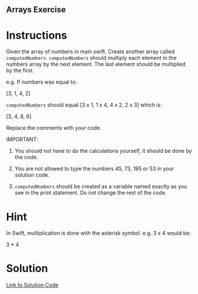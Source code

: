## Arrays Exercise

# Instructions

Given the array of numbers in main.swift. Create another array called `computedNumbers`. `computedNumbers` should multiply each element in the numbers array by the next element. The last element should be multiplied by the first.

e.g. If numbers was equal to:

[3, 1, 4, 2]

`computedNumbers` should equal [3 x 1, 1 x 4, 4 x 2, 2 x 3] which is:

[3, 4, 8, 6]

Replace the comments with your code.

IMPORTANT:

1. You should not have to do the calculations yourself, it should be done by the code.

2. You are not allowed to type the numbers 45, 73, 195 or 53 in your solution code.

3. `computedNumbers` should be created as a variable named exactly as you see in the print statement. Do not change the rest of the code.



# Hint

In Swift, multiplication is done with the asterisk symbol. e.g. 3 x 4 would be:

3 * 4



# Solution

[Link to Solution Code](https://gist.github.com/TheMuellenator/812634fa99b17ff62cb747ba869dae29)